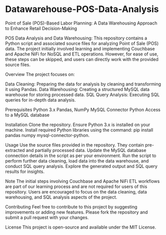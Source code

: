 # Datawarehouse-POS-Data-Analysis
Point of Sale (POS)-Based Labor Planning: A Data Warehousing Approach to Enhance Retail Decision-Making

POS Data Analysis and Data Warehousing:
This repository contains a Python script and associated source files for analyzing Point of Sale (POS) data. The project initially involved learning and implementing Couchbase and Apache NiFi for NoSQL and ETL operations. However, for ease of use, these steps can be skipped, and users can directly work with the provided source files.

Overview
The project focuses on:

Data Cleaning: Preparing the data for analysis by cleaning and transforming it using Pandas.
Data Warehousing: Creating a structured MySQL data warehouse for storing processed data.
SQL Query Analysis: Executing SQL queries for in-depth data analysis.

Prerequisites
Python 3.x
Pandas, NumPy
MySQL Connector Python
Access to a MySQL database

Installation
Clone the repository.
Ensure Python 3.x is installed on your machine.
Install required Python libraries using the command: pip install pandas numpy mysql-connector-python.

Usage
Use the source files provided in the repository. They contain pre-extracted and partially processed data.
Update the MySQL database connection details in the script as per your environment.
Run the script to perform further data cleaning, load data into the data warehouse, and conduct SQL query analysis.
Explore the generated output and SQL query results for insights.

Note
The initial steps involving Couchbase and Apache NiFi ETL workflows are part of our learning process and are not required for users of this repository.
Users are encouraged to focus on the data cleaning, data warehousing, and SQL analysis aspects of the project.

Contributing
Feel free to contribute to this project by suggesting improvements or adding new features. Please fork the repository and submit a pull request with your changes.

License
This project is open-source and available under the MIT License.
